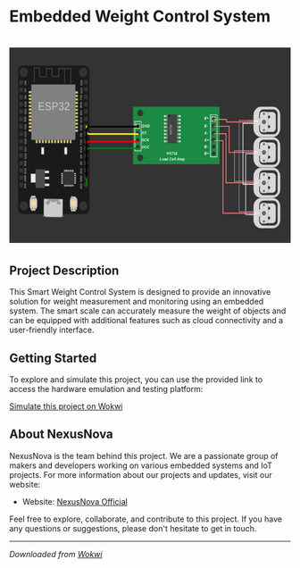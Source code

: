 # Embedded Weight Control System
<h1 align="center"> <img src="https://raw.githubusercontent.com/NexusNova-IOT/embedded-system-scale/main/assets/screenshot.png" alt="Project Screenshot" height="350"> </h1>

## Project Description

This Smart Weight Control System is designed to provide an innovative solution for weight measurement and monitoring using an embedded system. The smart scale can accurately measure the weight of objects and can be equipped with additional features such as cloud connectivity and a user-friendly interface.

## Getting Started

To explore and simulate this project, you can use the provided link to access the hardware emulation and testing platform:

[Simulate this project on Wokwi](https://wokwi.com/projects/378947977794716673)

## About NexusNova

NexusNova is the team behind this project. We are a passionate group of makers and developers working on various embedded systems and IoT projects. For more information about our projects and updates, visit our website:

- Website: [NexusNova Official](https://nexusnova-iot.github.io/landing-page/)

Feel free to explore, collaborate, and contribute to this project. If you have any questions or suggestions, please don't hesitate to get in touch.

---

*Downloaded from [Wokwi](https://wokwi.com)*